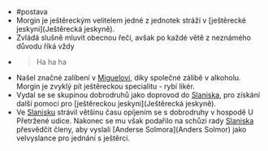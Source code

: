 - #postava
- Morgin je ještěreckým velitelem jedné z jednotek stráží v [ještěrecké jeskyni](Ještěrecká jeskyně).
- Zvládá slušně mluvit obecnou řečí, avšak po každé větě z neznámého důvodu říká vždy
- > Ha ha ha
- Našel značné zalíbení v [Miguelovi](Miguel), díky společné zálibě v alkoholu. Morgin je zvyklý pít ještěreckou specialitu - rybí likér.
- Vydal se se skupinou dobrodruhů jako doprovod do [Slaniska](Slanisko), pro získání další pomoci pro [ještěreckou jeskyni](Ještěrecká jeskyně).
- Ve [Slanisku](Slanisko) strávil většinu času opíjením se s dobrodruhy v hospodě U Přetržené udice. Nakonec se mu však podařilo na schůzi rady [Slaniska](Slanisko) přesvědčit členy, aby vyslali [Anderse Solmora](Anders Solmor) jako velvyslance pro jednání s ještěrci.